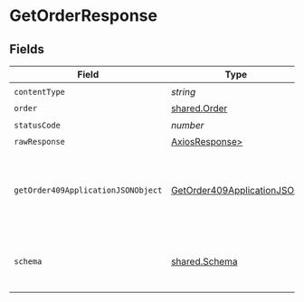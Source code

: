 # GetOrderResponse


## Fields

| Field                                                                               | Type                                                                                | Required                                                                            | Description                                                                         |
| ----------------------------------------------------------------------------------- | ----------------------------------------------------------------------------------- | ----------------------------------------------------------------------------------- | ----------------------------------------------------------------------------------- |
| `contentType`                                                                       | *string*                                                                            | :heavy_check_mark:                                                                  | N/A                                                                                 |
| `order`                                                                             | [shared.Order](../../models/shared/order.md)                                        | :heavy_minus_sign:                                                                  | OK                                                                                  |
| `statusCode`                                                                        | *number*                                                                            | :heavy_check_mark:                                                                  | N/A                                                                                 |
| `rawResponse`                                                                       | [AxiosResponse>](https://axios-http.com/docs/res_schema)                            | :heavy_minus_sign:                                                                  | N/A                                                                                 |
| `getOrder409ApplicationJSONObject`                                                  | [GetOrder409ApplicationJSON](../../models/operations/getorder409applicationjson.md) | :heavy_minus_sign:                                                                  | The data type's dataset has not been requested or is still syncing.                 |
| `schema`                                                                            | [shared.Schema](../../models/shared/schema.md)                                      | :heavy_minus_sign:                                                                  | Your API request was not properly authorized.                                       |